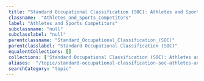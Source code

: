 ```yaml
--- 
 title: "Standard Occupational Classification (SOC): Athletes and Sports Competitors" 
 classname:  "Athletes_and_Sports_Competitors" 
 label: "Athletes and Sports Competitors" 
 subclassname: "null" 
 subclasslabel: "null" 
 parentclassname: "Standard_Occupational_Classification_(SOC)" 
 parentclasslabel: "Standard Occupational Classification (SOC)" 
 equalentCollections: [] 
 collections: ['Standard Occupational Classification (SOC): Athletes and Sports Competitors']
 aliases:  "/topic/standard-occupational-classification-soc-athletes-and-sports-competitors"  
 searchCategory: "topic" 
---
```

